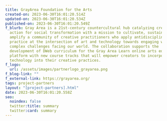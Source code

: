 ```yaml
---
title: GrayArea Foundation for the Arts
created-on: 2023-06-30T16:01:20.514Z
updated-on: 2023-06-30T16:01:20.534Z
published-on: 2023-06-30T16:01:20.549Z
f_blurb: Gray Area is a 21st-century countercultural hub catalyzing creative
  action for social transformation with a mission to cultivate, sustain, and
  amplify a community of creative practitioners who apply antidisciplinary
  practice at the intersection of art and technology towards engaging with the
  complex challenges facing our world. The collaboration supports the
  development of DWeb curriculum for the Gray Area Learn online arts education
  platform with new course tracks that will empower creators to incorporate DWeb
  technology into their creative practices.
f_logo:
  url: /assets/images/partnerlogo_grayarea.png
f_blog-link: ""
f_external-link: https://grayarea.org/
tags: project-partners
layout: "[project-partners].html"
date: 2023-06-30T16:01:20.558Z
seo:
  noindex: false
  twitter:title: summary
  twitter:card: summary
---
```


